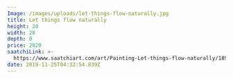 ```yaml
---
Image: /images/uploads/let-things-flow-naturally.jpg
title: Let things flow naturally
height: 20
width: 28
depth: 0
price: 2020
saatchiLink: >-
  https://www.saatchiart.com/art/Painting-Let-things-flow-naturally/189576/4350687/view
date: 2019-11-25T04:32:54.839Z
---
```


